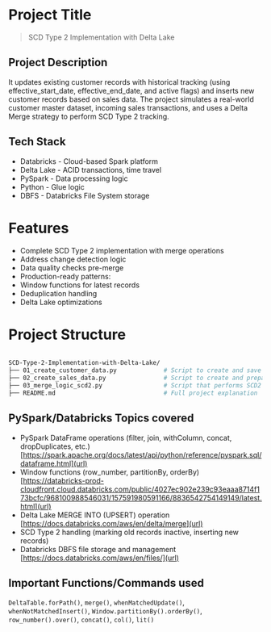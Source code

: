 #  Project Title
> SCD Type 2 Implementation with Delta Lake

## Project Description
It updates existing customer records with historical tracking (using effective_start_date, effective_end_date, and active flags) and inserts new customer records based on sales data.
The project simulates a real-world customer master dataset, incoming sales transactions, and uses a Delta Merge strategy to perform SCD Type 2 tracking.

## Tech Stack
- Databricks - Cloud-based Spark platform
- Delta Lake - ACID transactions, time travel
- PySpark	- Data processing logic
- Python - Glue logic
- DBFS	- Databricks File System storage

# Features
- Complete SCD Type 2 implementation with merge operations
- Address change detection logic
- Data quality checks pre-merge
- Production-ready patterns:
- Window functions for latest records
- Deduplication handling
- Delta Lake optimizations

# Project Structure
```bash

SCD-Type-2-Implementation-with-Delta-Lake/
├── 01_create_customer_data.py             # Script to create and save initial customer dataset as Delta table
├── 02_create_sales_data.py                # Script to create and prepare sales dataset
├── 03_merge_logic_scd2.py                 # Script that performs SCD2 merge logic between sales and customer data
├── README.md                              # Full project explanation

```

## PySpark/Databricks Topics covered
- PySpark DataFrame operations (filter, join, withColumn, concat, dropDuplicates, etc.)  [https://spark.apache.org/docs/latest/api/python/reference/pyspark.sql/dataframe.html](url)
- Window functions (row_number, partitionBy, orderBy) [https://databricks-prod-cloudfront.cloud.databricks.com/public/4027ec902e239c93eaaa8714f173bcfc/968100988546031/157591980591166/8836542754149149/latest.html](url)
- Delta Lake MERGE INTO (UPSERT) operation [https://docs.databricks.com/aws/en/delta/merge](url)
- SCD Type 2 handling (marking old records inactive, inserting new records)
- Databricks DBFS file storage and management [https://docs.databricks.com/aws/en/files/](url)

## Important Functions/Commands used
```DeltaTable.forPath()```,
```merge()```, ```whenMatchedUpdate()```, ```whenNotMatchedInsert()```,
```Window.partitionBy().orderBy()```,
```row_number().over()```,
```concat()```, ```col()```, ```lit()```
